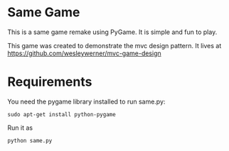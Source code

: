 # Same Game

This is a same game remake using PyGame. It is simple and fun to play.

This game was created to demonstrate the mvc design pattern. It lives at https://github.com/wesleywerner/mvc-game-design

# Requirements

You need the pygame library installed to run same.py:

    sudo apt-get install python-pygame

Run it as

    python same.py
